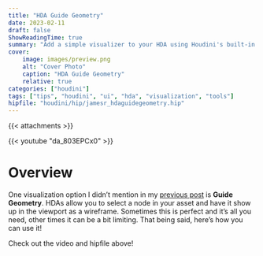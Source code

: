 ```yaml
---
title: "HDA Guide Geometry"
date: 2023-02-11
draft: false
ShowReadingTime: true
summary: "Add a simple visualizer to your HDA using Houdini's built-in Guide Geometry feature"
cover:
    image: images/preview.png
    alt: "Cover Photo"
    caption: "HDA Guide Geometry"
    relative: true
categories: ["houdini"]
tags: ["tips", "houdini", "ui", "hda", "visualization", "tools"]
hipfile: "houdini/hip/jamesr_hdaguidegeometry.hip"
---
```


{{< attachments >}}

{{< youtube "da_803EPCx0" >}}

# Overview

One visualization option I didn’t mention in my [previous post](/blog/display-intermediate-results-and-visualization-geo) is **Guide Geometry**. HDAs allow you to select a node in your asset and have it show up in the viewport as a wireframe. Sometimes this is perfect and it’s all you need, other times it can be a bit limiting. That being said, here’s how you can use it!

Check out the video and hipfile above!

<!-- # Example Setup

# Create an HDA

# Creating Guide Geometry

# Turning Guide Geometry On and Off

# Adding Color / Alpha -->

